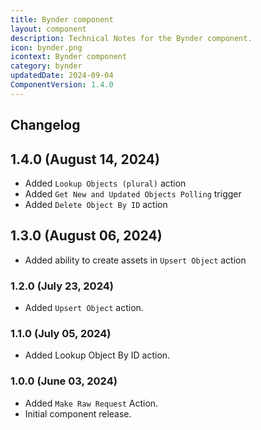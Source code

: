 ```yaml
---
title: Bynder component
layout: component
description: Technical Notes for the Bynder component.
icon: bynder.png
icontext: Bynder component
category: bynder
updatedDate: 2024-09-04
ComponentVersion: 1.4.0
---
```


## Changelog

## 1.4.0 (August 14, 2024)
* Added `Lookup Objects (plural)` action
* Added `Get New and Updated Objects Polling` trigger
* Added `Delete Object By ID` action

## 1.3.0 (August 06, 2024)
* Added ability to create assets in `Upsert Object` action

### 1.2.0 (July 23, 2024)

* Added `Upsert Object` action.

### 1.1.0 (July 05, 2024)

* Added Lookup Object By ID action.

### 1.0.0 (June 03, 2024)

- Added `Make Raw Request` Action.
- Initial component release.
